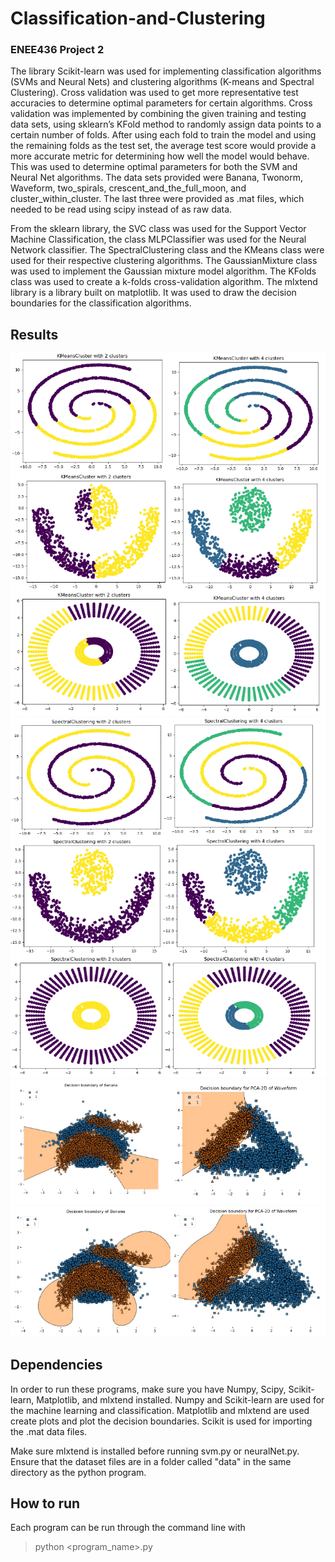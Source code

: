 # Classification-and-Clustering
### ENEE436 Project 2

The library Scikit-learn was used for implementing classification algorithms (SVMs and Neural Nets) and clustering algorithms (K-means and Spectral Clustering). Cross validation was used to get more representative test accuracies to determine optimal parameters for certain algorithms. Cross validation was implemented by combining the given training and testing data sets, using sklearn’s KFold method to randomly assign data points to a certain number of folds. After using each fold to train the model and using the remaining folds as the test set, the average test score would provide a more accurate metric for determining how well the model would behave. This was used to determine optimal parameters for both the SVM and Neural Net algorithms. The data sets provided were Banana, Twonorm, Waveform, two_spirals, crescent_and_the_full_moon, and cluster_within_cluster. The last three were provided as .mat files, which needed to be read using scipy instead of as raw data.

From the sklearn library, the SVC class was used for the Support Vector Machine Classification, the class MLPClassifier was used for the Neural Network classifier. The SpectralClustering class and the KMeans class were used for their respective clustering algorithms. The GaussianMixture class was used to implement the Gaussian mixture model algorithm. The KFolds class was used to create a k-folds cross-validation algorithm. The mlxtend library is a library built on matplotlib. It was used to draw the decision boundaries for the classification algorithms.

## Results
![K Means Clustering](https://github.com/prchandr/Classification-and-Clustering/blob/main/images/kMeansClustering.png?raw=true)
![Spectral Clustering](https://github.com/prchandr/Classification-and-Clustering/blob/main/images/spectralClustering.png?raw=true)
![Neural Net Boundary](https://github.com/prchandr/Classification-and-Clustering/blob/main/images/neuralNetBoundaries.png?raw=true)
![SVM Boundary](https://github.com/prchandr/Classification-and-Clustering/blob/main/images/svmBoundaries.png?raw=true)

## Dependencies
In order to run these programs, make sure you have Numpy, Scipy, Scikit-learn, Matplotlib, and mlxtend installed. Numpy and Scikit-learn are used for the machine learning and classification. Matplotlib and mlxtend are used create plots and plot the decision boundaries. Scikit is used for importing the .mat data files.

Make sure mlxtend is installed before running svm.py or neuralNet.py. Ensure that the dataset files are in a folder called "data" in the same directory as the python program.

## How to run
Each program can be run through the command line with
> python <program_name>.py

